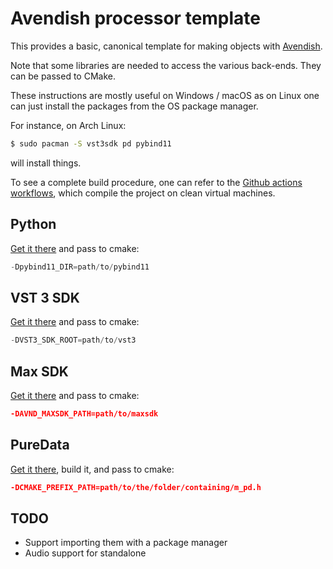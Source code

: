 # Avendish processor template

This provides a basic, canonical template for making objects with [Avendish](https://github.com/celtera/avendish).

Note that some libraries are needed to access the various back-ends. They can be passed to CMake.

These instructions are mostly useful on Windows / macOS as on Linux one can just install the packages from the OS package manager.

For instance, on Arch Linux:

```bash
$ sudo pacman -S vst3sdk pd pybind11
```

will install things.

To see a complete build procedure, one can refer to the [Github actions workflows](.github/workflows/), which compile 
the project on clean virtual machines.

## Python
 
[Get it there](https://github.com/pybind/pybind11) and pass to cmake:
```cpp
-Dpybind11_DIR=path/to/pybind11
```

## VST 3 SDK

[Get it there](https://github.com/steinbergmedia/vst3sdk) and pass to cmake:

```cpp
-DVST3_SDK_ROOT=path/to/vst3
```

## Max SDK

[Get it there](https://github.com/Cycling74/max6-sdk) and pass to cmake:
```cmake
-DAVND_MAXSDK_PATH=path/to/maxsdk
```

## PureData

[Get it there](https://github.com/pure-data/pure-data), build it, and pass to cmake:

```cmake
-DCMAKE_PREFIX_PATH=path/to/the/folder/containing/m_pd.h
```

## TODO

* Support importing them with a package manager
* Audio support for standalone
